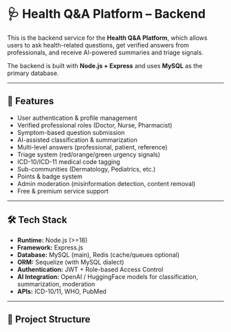 # 🩺 Health Q&A Platform – Backend

This is the backend service for the **Health Q&A Platform**, which allows users to ask health-related questions, get verified answers from professionals, and receive AI-powered summaries and triage signals.

The backend is built with **Node.js + Express** and uses **MySQL** as the primary database.

---

## 🚀 Features

- User authentication & profile management
- Verified professional roles (Doctor, Nurse, Pharmacist)
- Symptom-based question submission
- AI-assisted classification & summarization
- Multi-level answers (professional, patient, reference)
- Triage system (red/orange/green urgency signals)
- ICD-10/ICD-11 medical code tagging
- Sub-communities (Dermatology, Pediatrics, etc.)
- Points & badge system
- Admin moderation (misinformation detection, content removal)
- Free & premium service support

---

## 🛠 Tech Stack

- **Runtime:** Node.js (>=18)
- **Framework:** Express.js
- **Database:** MySQL (main), Redis (cache/queues optional)
- **ORM:** Sequelize (with MySQL dialect)
- **Authentication:** JWT + Role-based Access Control
- **AI Integration:** OpenAI / HuggingFace models for classification, summarization, moderation
- **APIs:** ICD-10/11, WHO, PubMed

---

## 📂 Project Structure
